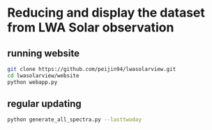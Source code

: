 # Reducing and display the dataset from LWA Solar observation

## running website

```bash
git clone https://github.com/peijin94/lwasolarview.git
cd lwasolarview/website
python webapp.py
```

## regular updating

```bash
python generate_all_spectra.py --lasttwoday
```